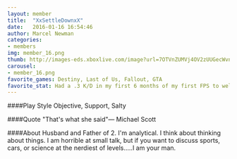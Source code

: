```yaml
---
layout: member
title:  "XxSettleDownxX"
date:   2016-01-16 16:54:46
author: Marcel Newman
categories:
- members
img: member_16.png
thumb: http://images-eds.xboxlive.com/image?url=7OTVnZUMVj4OV2zUUGecWvn3U00nQQLfK7_kwpANoghs1LDQIMMSWO.ScREpnSj4GySByxDGl3aF5EzgkFygeEHOnZufxp7wFvPqYWioe3GVgIM9XSFIPuFuAFmASSafCRmbw.WX7vgwztopJEC.eBbqwgjv5LQbh9M0fmQmm4M-&format=png&h=640&w=640
carousel:
- member_16.png
favorite_games: Destiny, Last of Us, Fallout, GTA
favorite_stat: Had a .3 K/D in my first 6 months of my first FPS to well over 1.0 in the following 6 months.
---
```

####Play Style
Objective, Support, Salty

####Quote
"That's what she said"&mdash; Michael Scott

####About
Husband and Father of 2. I'm analytical. I think about thinking about things. I am horrible at small talk, but if you want to discuss sports, cars, or science at the  nerdiest of levels.....I am your man.
